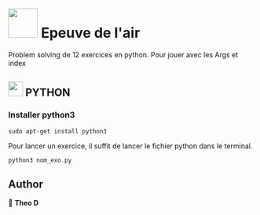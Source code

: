 # <img src="https://i.pinimg.com/originals/04/58/97/045897378f83762064bf5618e519cf90.png" width="60"> Epeuve de l'air

Problem solving de 12 exercices en python. Pour jouer avec les Args et index


## <img src="https://external-content.duckduckgo.com/iu/?u=https%3A%2F%2Fpluspng.com%2Fimg-png%2Fpython-logo-png-open-2000.png&f=1&nofb=1&ipt=c4e3115fe5ee608c5600f628ed83b64a367b2d65916bc733846a538a318a1214&ipo=images" width="30"> PYTHON


### Installer python3 

    sudo apt-get install python3



Pour lancer un exercice, il suffit de lancer le fichier python dans le terminal.

```
python3 nom_exo.py 
```


## Author

👤 **Theo D**